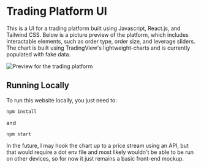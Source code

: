 # Trading Platform UI

This is a UI for a trading platform built using Javascript, React.js, and Tailwind CSS. Below is a picture preview of the platform, which includes interactable elements, such as order type, order size, and leverage sliders. The chart is built using TradingView's lightweight-charts and is currently populated with fake data. 

![Preview for the trading platform](./images/preview.png)

## Running Locally

To run this website locally, you just need to:

```npm install```

and

```npm start```

In the future, I may hook the chart up to a price stream using an API, but that would require a dot env file and most likely wouldn't be able to be run on other devices, so for now it just remains a basic front-end mockup.


